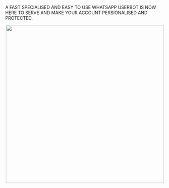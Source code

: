 A FAST SPECIALISED AND EASY TO USE WHATSAPP USERBOT IS NOW HERE TO SERVE AND MAKE YOUR ACCOUNT PERSIONALISED AND PROTECTED.

<p align="center"><a href="https://t.me/whatsapp_userbot"> <img src="https://telegra.ph/file/df0088ba3c048eb4c1c79.jpg" width="500"></a></p> 
